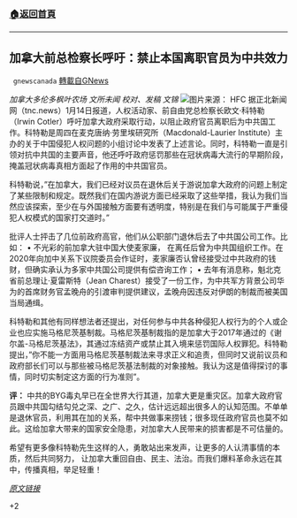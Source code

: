 ###  [:house:返回首頁](https://github.com/ourhimalayas/txt)
---

## 加拿大前总检察长呼吁：禁止本国离职官员为中共效力
` gnewscanada` [轉載自GNews](https://gnews.org/zh-hans/756025/)

*加拿大多伦多枫叶农场 文所未闻
校对、发稿 文锦*
![]()![](https://gnews.org/wp-content/uploads/2021/01/地瓜土豆的故事.png)图片来源： HFC
据正北新闻网（tnc.news）1月14日报道，人权活动家、前自由党总检察长欧文·科特勒（Irwin Cotler）呼吁加拿大政府采取行动，以阻止政府官员离职后为中共国工作。科特勒是周四在麦克唐纳·劳里埃研究所（Macdonald-Laurier Institute）主办的关于中国侵犯人权问题的小组讨论中发表了上述言论。同时，科特勒一直是引领对抗中共国的主要声音，他还呼吁政府惩罚那些在冠状病毒大流行的早期阶段，掩盖冠状病毒真相方面起了作用的中共国官员。

科特勒说，”在加拿大，我们已经对议员在退休后关于游说加拿大政府的问题上制定了某些限制和规定。既然我们在国内游说方面已经采取了这些举措，我认为我们当然应该探索，至少在与外国接触方面要有透明度，特别是在我们与可能属于严重侵犯人权模式的国家打交道时。”

批评人士抨击了几位前政府高官，他们从公职部门退休后去了中共国公司工作。比如：
• 不光彩的前加拿大驻中国大使麦家廉， 在离任后曾为中共国组织工作。在2020年向加中关系下议院委员会作证时，麦家廉否认曾经接受过中共政府的钱财，但确实承认为多家中共国公司提供有偿咨询工作；
• 去年有消息称，魁北克省前总理让·夏雷斯特（Jean Charest）接受了一份工作，为中共军方背景公司华为的首席财务官孟晚舟的引渡审判提供建议，孟晚舟因违反对伊朗的制裁而被美国当局通缉。

科特勒和其他有同样想法者还提出，对任何参与中共各种侵犯人权行为的个人或企业也应实施马格尼茨基制裁。马格尼茨基制裁指的是加拿大于2017年通过的《谢尔盖-马格尼茨基法》，其通过冻结资产或禁止其入境来惩罚国际人权罪犯。科特勒提出，”你不能一方面用马格尼茨基制裁法来寻求正义和追责，但同时又说前议员和政府部长们可以与那些被马格尼茨基法制裁的对象接触。我认为这是值得探讨的事情，同时切实制定这方面的行为准则”。

**评：**
中共的BYG毒丸早已在全世界大行其道，加拿大更是重灾区。加拿大政府官员跟中共国勾结勾兑之深、之广、之久，估计远远超出很多人的认知范围。不单单是退休官员，利用其在加的关系，帮中共做事来捞钱；很多现任政府官员也莫不如此。这给加拿大带来的国家安全隐患，对加拿大人民带来的损害都是不可估量的。

希望有更多像科特勒先生这样的人，勇敢站出来发声，让更多的人认清事情的本质，然后共同努力， 让加拿大重回自由、民主、法治。而我们爆料革命永远在其中，传播真相，举足轻重！

*[原文链接](https://tnc.news/2021/01/14/safeguards-needed-to-stop-ex-government-officials-from-working-for-china-irwin-cotler/)*

+2

